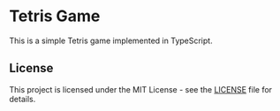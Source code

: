 # Tetris Game

This is a simple Tetris game implemented in TypeScript.

## License

This project is licensed under the MIT License - see the [LICENSE](LICENSE) file for details.
